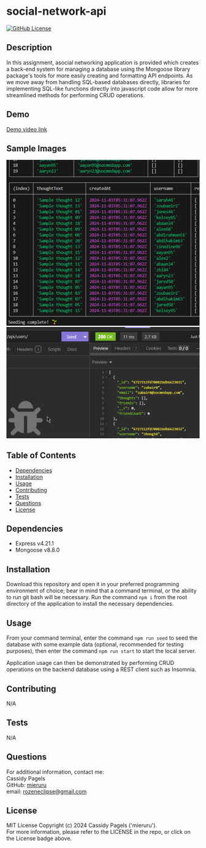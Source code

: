 # social-network-api

[![GitHub License](https://img.shields.io/badge/license-MIT_License-006400.svg)](https://opensource.org/license/mit)

## Description

In this assignment, asocial networking application is provided which creates a back-end system for managing a database using the Mongoose library package's tools for more easily creating and formatting API endpoints. As we move away from handling SQL-based databases directly, libraries for implementing SQL-like functions directly into javascript code allow for more streamlined methods for performing CRUD operations.

## Demo

[Demo video link](https://drive.google.com/file/d/1-0J8tUt9qHdL7HW6P5MruOFvQp4KitAW/view?usp=sharing)

## Sample Images

![alt text](./assets/images/sample%201.png 'Sample Image 1')
![alt text](./assets/images/sample%202.png 'Sample Image 2')

## Table of Contents

- [Dependencies](#dependencies)
- [Installation](#installation)
- [Usage](#usage)
- [Contributing](#contributing)
- [Tests](#tests)
- [Questions](#questions)
- [License](#license)

## Dependencies

- Express v4.21.1
- Mongoose v8.8.0

## Installation

Download this repository and open it in your preferred programming environment of choice; bear in mind that a command terminal, or the ability to run git bash will be necessary. Run the command `npm i` from the root directory of the application to install the necessary dependencies.

## Usage

From your command terminal, enter the command `npm run seed` to seed the database with some example data (optional, recommended for testing purposes), then enter the command `npm run start` to start the local server.

Application usage can then be demonstrated by performing CRUD operations on the backend database using a REST client such as Insomnia.

## Contributing

N/A

## Tests

N/A

## Questions

For additional information, contact me:  
Cassidy Pagels  
GitHub: [mieruru](https://github.com/mieruru/)  
email: rozeneclipse@gmail.com

## License

MIT License Copyright (c) 2024 Cassidy Pagels ('mieruru').  
For more information, please refer to the LICENSE in the repo, or click on the License badge above.
